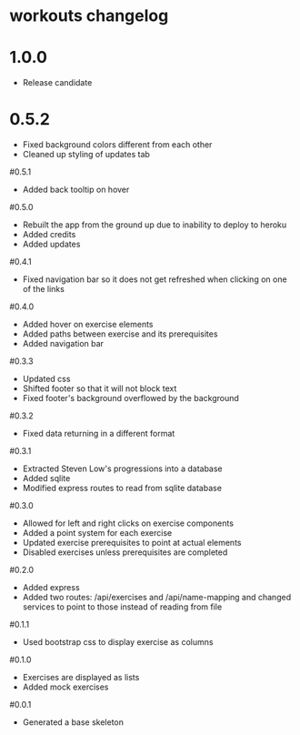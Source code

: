 # workouts changelog #

# 1.0.0
 - Release candidate

# 0.5.2
 - Fixed background colors different from each other
 - Cleaned up styling of updates tab

#0.5.1
 - Added back tooltip on hover

#0.5.0
 - Rebuilt the app from the ground up due to inability to deploy to heroku
 - Added credits
 - Added updates

#0.4.1
 - Fixed navigation bar so it does not get refreshed when clicking on one of the links

#0.4.0
 - Added hover on exercise elements
 - Added paths between exercise and its prerequisites
 - Added navigation bar

#0.3.3
 - Updated css
 - Shifted footer so that it will not block text
 - Fixed footer's background overflowed by the background

#0.3.2
 - Fixed data returning in a different format

#0.3.1
 - Extracted Steven Low's progressions into a database
 - Added sqlite
 - Modified express routes to read from sqlite database

#0.3.0
 - Allowed for left and right clicks on exercise components
 - Added a point system for each exercise
 - Updated exercise prerequisites to point at actual elements
 - Disabled exercises unless prerequisites are completed
 
#0.2.0
 - Added express
 - Added two routes: /api/exercises and /api/name-mapping and changed services to point to those instead of reading from file
 
#0.1.1
 - Used bootstrap css to display exercise as columns
 
#0.1.0
 - Exercises are displayed as lists
 - Added mock exercises

#0.0.1
 - Generated a base skeleton
